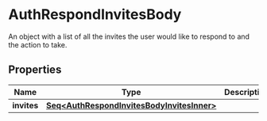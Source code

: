 

# AuthRespondInvitesBody

An object with a list of all the invites the user would like to respond to and the action to take.

## Properties

Name | Type | Description | Notes
------------ | ------------- | ------------- | -------------
**invites** | [**Seq&lt;AuthRespondInvitesBodyInvitesInner&gt;**](AuthRespondInvitesBodyInvitesInner.md) |  | 



